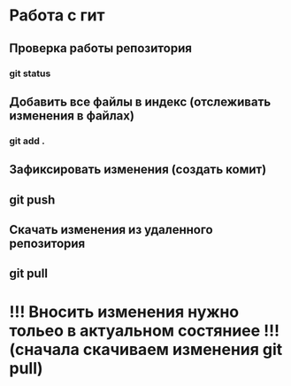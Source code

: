 #   Работа с гит
## Проверка работы репозитория
### git status


## Добавить все файлы в индекс (отслеживать изменения в файлах)
### git add .

## Зафиксировать изменения (создать комит)

## git push

##  Скачать изменения из удаленного репозитория
## git pull

# !!! Вносить изменения нужно тольео в актуальном состяниее !!! (сначала скачиваем изменения git pull)
